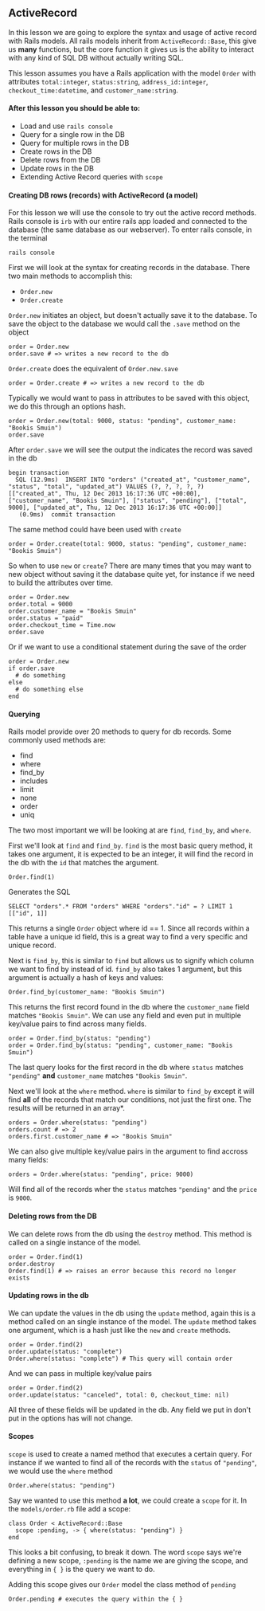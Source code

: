 ## ActiveRecord

In this lesson we are going to explore the syntax and usage of active record with Rails models. All rails models inherit from `ActiveRecord::Base`, this give us **many** functions, but the core function it gives us is the ability to interact with any kind of SQL DB without actually writing SQL.

This lesson assumes you have a Rails application with the model `Order` with attributes `total:integer`, `status:string`, `address_id:integer`, `checkout_time:datetime`, and `customer_name:string`.

#### After this lesson you should be able to:

- Load and use `rails console`
- Query for a single row in the DB
- Query for multiple rows in the DB
- Create rows in the DB
- Delete rows from the DB
- Update rows in the DB
- Extending Active Record queries with `scope`

#### Creating DB rows (records) with ActiveRecord (a model)

For this lesson we will use the console to try out the active record methods. Rails console is `irb` with our entire rails app loaded and connected to the database (the same database as our webserver). To enter rails console, in the terminal

    rails console
    
First we will look at the syntax for creating records in the database. There two main methods to accomplish this:

- `Order.new`
- `Order.create`

`Order.new` initiates an object, but doesn't actually save it to the database. To save the object to the database we would call the `.save` method on the object

    order = Order.new
    order.save # => writes a new record to the db
    
`Order.create` does the equivalent of `Order.new.save`

    order = Order.create # => writes a new record to the db

Typically we would want to pass in attributes to be saved with this object, we do this through an options hash.

    order = Order.new(total: 9000, status: "pending", customer_name: "Bookis Smuin")
    order.save
    
After `order.save` we will see the output the indicates the record was saved in the db

    begin transaction
      SQL (12.9ms)  INSERT INTO "orders" ("created_at", "customer_name", "status", "total", "updated_at") VALUES (?, ?, ?, ?, ?)  [["created_at", Thu, 12 Dec 2013 16:17:36 UTC +00:00], ["customer_name", "Bookis Smuin"], ["status", "pending"], ["total", 9000], ["updated_at", Thu, 12 Dec 2013 16:17:36 UTC +00:00]]
       (0.9ms)  commit transaction
       
The same method could have been used with `create`

    order = Order.create(total: 9000, status: "pending", customer_name: "Bookis Smuin")
    
So when to use `new` or `create`? There are many times that you may want to new object without saving it the database quite yet, for instance if we need to build the attributes over time.

    order = Order.new
    order.total = 9000
    order.customer_name = "Bookis Smuin"
    order.status = "paid"
    order.checkout_time = Time.now
    order.save
    
Or if we want to use a conditional statement during the save of the order

    order = Order.new
    if order.save
      # do something
    else
      # do something else
    end
    

#### Querying

Rails model provide over 20 methods to query for db records. Some commonly used methods are:

- find
- where
- find_by
- includes
- limit
- none
- order
- uniq

The two most important we will be looking at are `find`, `find_by`, and `where`.

First we'll look at `find` and `find_by`. `find` is the most basic query method, it takes one argument, it is expected to be an integer, it will find the record in the db with the `id` that matches the argument.

    Order.find(1)
    
Generates the SQL

    SELECT "orders".* FROM "orders" WHERE "orders"."id" = ? LIMIT 1  [["id", 1]]
    
This returns a single `Order` object where id == 1. Since all records within a table have a unique id field, this is a great way to find a very specific and unique record.

Next is `find_by`, this is similar to `find` but allows us to signify which column we want to find by instead of id. `find_by` also takes 1 argument, but this argument is actually a hash of keys and values:

    Order.find_by(customer_name: "Bookis Smuin")
    
This returns the first record found in the db where the `customer_name` field matches `"Bookis Smuin"`. We can use any field and even put in multiple key/value pairs to find across many fields.

    order = Order.find_by(status: "pending")
    order = Order.find_by(status: "pending", customer_name: "Bookis Smuin")
    
The last query looks for the first record in the db where `status` matches `"pending"` **and** `customer_name` matches `"Bookis Smuin"`.
    
Next we'll look at the `where` method. `where` is similar to `find_by` except it will find **all** of the records that match our conditions, not just the first one. The results will be returned in an array*.

    orders = Order.where(status: "pending")
    orders.count # => 2
    orders.first.customer_name # => "Bookis Smuin"
    
We can also give multiple key/value pairs in the argument to find accross many fields:

    orders = Order.where(status: "pending", price: 9000)
    
Will find all of the records wher the `status` matches `"pending"` and the `price` is `9000`.

#### Deleting rows from the DB

We can delete rows from the db using the `destroy` method. This method is called on a single instance of the model.

    order = Order.find(1)
    order.destroy
    Order.find(1) # => raises an error because this record no longer exists

    
#### Updating rows in the db

We can update the values in the db using the `update` method, again this is a method called on an single instance of the model. The `update` method takes one argument, which is a hash just like the `new` and `create` methods.

    order = Order.find(2)
    order.update(status: "complete")
    Order.where(status: "complete") # This query will contain order
    
And we can pass in multiple key/value pairs

    order = Order.find(2)
    order.update(status: "canceled", total: 0, checkout_time: nil)
    
All three of these fields will be updated in the db. Any field we put in don't put in the options has will not change.

#### Scopes

`scope` is used to create a named method that executes a certain query. For instance if we wanted to find all of the records with the `status` of `"pending"`, we would use the `where` method

    Order.where(status: "pending")
    
Say we wanted to use this method **a lot**, we could create a `scope` for it. In the `models/order.rb` file add a scope:

    class Order < ActiveRecord::Base
      scope :pending, -> { where(status: "pending") }
    end

This looks a bit confusing, to break it down. The word `scope` says we're defining a new scope, `:pending` is the name we are giving the scope, and everything in `{ }` is the query we want to do.

Adding this scope gives our `Order` model the class method of `pending`

    Order.pending # executes the query within the { }
    



